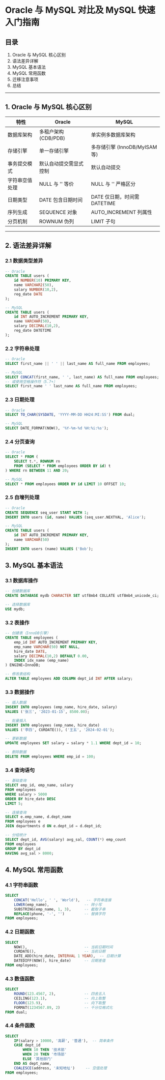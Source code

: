 # Oracle 与 MySQL 对比及 MySQL 快速入门指南

## 目录
1. Oracle 与 MySQL 核心区别
2. 语法差异详解
3. MySQL 基本语法
4. MySQL 常用函数
5. 迁移注意事项
6. 总结

---

## 1. Oracle 与 MySQL 核心区别

| 特性                | Oracle                            | MySQL                          |
|---------------------|-----------------------------------|--------------------------------|
| 数据库架构          | 多租户架构 (CDB/PDB)              | 单实例多数据库架构             |
| 存储引擎            | 单一存储引擎                      | 多存储引擎 (InnoDB/MyISAM等)   |
| 事务提交模式        | 默认自动提交需显式控制            | 默认自动提交                   |
| 字符串空值处理      | NULL 与 '' 等价                   | NULL 与 '' 严格区分            |
| 日期类型            | DATE 包含日期时间                 | DATE 仅日期，时间需 DATETIME   |
| 序列生成            | SEQUENCE 对象                     | AUTO_INCREMENT 列属性          |
| 分页机制            | ROWNUM 伪列                       | LIMIT 子句                     |

---

## 2. 语法差异详解

### 2.1 数据类型差异
```sql
-- Oracle
CREATE TABLE users (
    id NUMBER(10) PRIMARY KEY,
    name VARCHAR2(50),
    salary NUMBER(10,2),
    reg_date DATE
);

-- MySQL
CREATE TABLE users (
    id INT AUTO_INCREMENT PRIMARY KEY,
    name VARCHAR(50),
    salary DECIMAL(10,2),
    reg_date DATETIME
);
```

### 2.2 字符串处理
```sql
-- Oracle
SELECT first_name || ' ' || last_name AS full_name FROM employees;

-- MySQL
SELECT CONCAT(first_name, ' ', last_name) AS full_name FROM employees;
-- 或使用空格操作符（5.7+）
SELECT first_name ' ' last_name AS full_name FROM employees;
```
### 2.3 日期处理
```sql
-- Oracle
SELECT TO_CHAR(SYSDATE, 'YYYY-MM-DD HH24:MI:SS') FROM dual;

-- MySQL
SELECT DATE_FORMAT(NOW(), '%Y-%m-%d %H:%i:%s');
```

### 2.4 分页查询
```sql
-- Oracle
SELECT * FROM (
    SELECT t.*, ROWNUM rn 
    FROM (SELECT * FROM employees ORDER BY id) t
) WHERE rn BETWEEN 11 AND 20;

-- MySQL
SELECT * FROM employees ORDER BY id LIMIT 10 OFFSET 10;
```

### 2.5 自增列处理
```sql
-- Oracle
CREATE SEQUENCE seq_user START WITH 1;
INSERT INTO users (id, name) VALUES (seq_user.NEXTVAL, 'Alice');

-- MySQL
CREATE TABLE users (
    id INT AUTO_INCREMENT PRIMARY KEY,
    name VARCHAR(50)
);
INSERT INTO users (name) VALUES ('Bob');
```

## 3. MySQL 基本语法
### 3.1 数据库操作
```sql
-- 创建数据库
CREATE DATABASE mydb CHARACTER SET utf8mb4 COLLATE utf8mb4_unicode_ci;

-- 选择数据库
USE mydb;
```

### 3.2 表操作
```sql
-- 创建表（InnoDB引擎）
CREATE TABLE employees (
    emp_id INT AUTO_INCREMENT PRIMARY KEY,
    emp_name VARCHAR(50) NOT NULL,
    hire_date DATE,
    salary DECIMAL(10,2) DEFAULT 0.00,
    INDEX idx_name (emp_name)
) ENGINE=InnoDB;

-- 修改表结构
ALTER TABLE employees ADD COLUMN dept_id INT AFTER salary;
```

### 3.3 数据操作
```sql
-- 插入数据
INSERT INTO employees (emp_name, hire_date, salary)
VALUES ('张三', '2023-01-15', 8500.00);

-- 批量插入
INSERT INTO employees (emp_name, hire_date)
VALUES ('李四', CURDATE()), ('王五', '2024-02-01');

-- 更新数据
UPDATE employees SET salary = salary * 1.1 WHERE dept_id = 10;

-- 删除数据
DELETE FROM employees WHERE emp_id = 100;
```

### 3.4 查询语句
```sql
-- 基础查询
SELECT emp_id, emp_name, salary 
FROM employees 
WHERE salary > 5000 
ORDER BY hire_date DESC
LIMIT 5;

-- 连接查询
SELECT e.emp_name, d.dept_name
FROM employees e
JOIN departments d ON e.dept_id = d.dept_id;

-- 分组统计
SELECT dept_id, AVG(salary) avg_sal, COUNT(*) emp_count
FROM employees
GROUP BY dept_id
HAVING avg_sal > 8000;
```
## 4. MySQL 常用函数
### 4.1 字符串函数
```sql
SELECT 
    CONCAT('Hello', ' ', 'World'),   -- 字符串连接
    LOWER(emp_name),                -- 转小写
    SUBSTRING(emp_name, 1, 3),      -- 截取子串
    REPLACE(phone, '-', '')         -- 替换字符
FROM employees;
```
### 4.2 日期函数
```sql
SELECT 
    NOW(),                          -- 当前日期时间
    CURDATE(),                      -- 当前日期
    DATE_ADD(hire_date, INTERVAL 1 YEAR),  -- 日期计算
    DATEDIFF(NOW(), hire_date)      -- 日期差值
FROM employees;
```

### 4.3 数值函数
```sql
SELECT 
    ROUND(123.4567, 2),             -- 四舍五入
    CEILING(123.1),                 -- 向上取整
    FLOOR(123.9),                   -- 向下取整
    FORMAT(1234567.89, 2)           -- 千分位格式化
FROM dual;
```
### 4.4 条件函数
```sql
SELECT 
    IF(salary > 10000, '高薪', '普通'),  -- 简单条件
    CASE dept_id
        WHEN 10 THEN '技术部'
        WHEN 20 THEN '市场部'
        ELSE '其他部门'
    END AS dept_name,
    COALESCE(address, '未知地址')     -- 空值处理
FROM employees;
```
